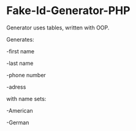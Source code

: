 # Fake-Id-Generator-PHP

Generator uses tables, written with OOP.


Generates: 

-first name 

-last name 

-phone number 

-adress


with name sets:

-American

-German
